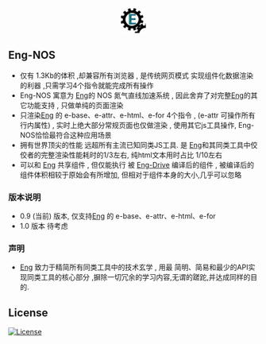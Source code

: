 <div align=center><img width="50" height="50" src="https://github.com/343830384/Eng/blob/master/img/80.png"/></div>


## Eng-NOS 
   *  仅有 1.3Kb的体积 ,却兼容所有浏览器 , 是传统网页模式 实现组件化数据渲染的利器 ,只需学习4个指令就能完成所有操作
   *  Eng-NOS 寓意为 [Eng](https://github.com/343830384/Eng)的 NOS 氮气直线加速系统 , 因此舍弃了对完整[Eng](https://github.com/343830384/Eng)的其它功能支持 , 只做单纯的页面渲染
   *  只渲染[Eng](https://github.com/343830384/Eng) 的 e-base、e-attr、e-html、e-for 4个指令 , (e-attr 可操作所有行内属性) , 实时上绝大部分常规页面也仅做渲染 , 使用其它js工具操作, Eng-NOS恰恰最符合这种应用场景
   *  拥有世界顶尖的性能 远超所有主流已知同类JS工具. 是 [Eng](https://github.com/343830384/Eng)和其同类工具中佼佼者的完整渲染性能耗时的1/3左右, 纯html文本用时占比 1/10左右
   *  可以和 [Eng](https://github.com/343830384/Eng) 共享组件 , 但仅能执行 被 [Eng-Drive](https://github.com/343830384/Eng-Drive) 编译后的组件 , 被编译后的组件体积相较于原始会有所增加, 但相对于组件本身的大小,几乎可以忽略

 ### 版本说明

   *  0.9 (当前) 版本, 仅支持[Eng](https://github.com/343830384/Eng) 的 e-base、e-attr、e-html、e-for 
   *  1.0 版本 待考虑

### 声明

   *  [Eng](https://github.com/343830384/Eng) 致力于精简所有同类工具中的技术玄学 ,  用最 简明、简易和最少的API实现同类工具的核心部分 ,摒除一切冗余的学习内容,无谓的蹉跎,并达成同样的目的.
    



## License

[![License](http://img.shields.io/badge/license-APACHE2-blue.svg)](LICENSE.txt)         